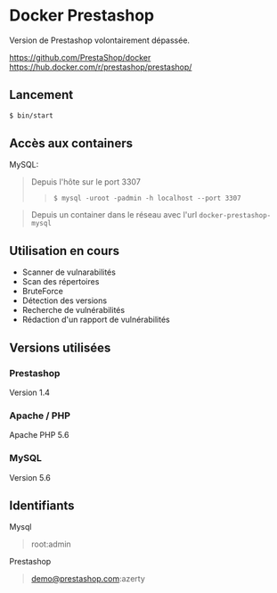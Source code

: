 # Docker Prestashop

Version de Prestashop volontairement dépassée.

https://github.com/PrestaShop/docker
https://hub.docker.com/r/prestashop/prestashop/

## Lancement

```bash
$ bin/start
```

## Accès aux containers

MySQL:

> Depuis l'hôte sur le port 3307
> > `$ mysql -uroot -padmin -h localhost --port 3307`

> Depuis un container dans le réseau avec l'url `docker-prestashop-mysql`




## Utilisation en cours

* Scanner de vulnarabilités
* Scan des répertoires
* BruteForce
* Détection des versions
* Recherche de vulnérabilités
* Rédaction d'un rapport de vulnérabilités

## Versions utilisées

### Prestashop

Version 1.4

### Apache / PHP

Apache
PHP 5.6

### MySQL

Version 5.6

## Identifiants

Mysql
> root:admin

Prestashop
> demo@prestashop.com:azerty